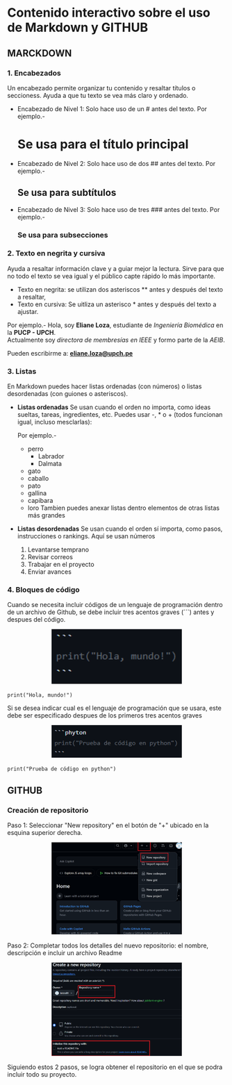 # Contenido interactivo sobre el uso de Markdown y GITHUB

## MARCKDOWN

### 1. Encabezados
Un encabezado permite organizar tu contenido y resaltar títulos o seccioness. Ayuda a que tu texto se vea más claro y ordenado.
- Encabezado de Nivel 1:
  Solo hace uso de un # antes del texto.
  Por ejemplo.-
  # Se usa para el título principal

- Encabezado de Nivel 2:
  Solo hace uso de dos ## antes del texto.
  Por ejemplo.-
  ## Se usa para subtítulos
  
- Encabezado de Nivel 3:
  Solo hace uso de tres ### antes del texto.
  Por ejemplo.-
  ### Se usa para subsecciones

  
### 2. Texto en negrita y cursiva
Ayuda a resaltar información clave y a guiar mejor la lectura. Sirve para que no todo el texto se vea igual y el público capte rápido lo más importante.
- Texto en negrita: se utilizan dos asteriscos ** antes y después del texto a resaltar,
- Texto en cursiva: Se uitliza un asterisco * antes y después del texto a ajustar.
  
Por ejemplo.-
Hola, soy **Eliane Loza**, estudiante de *Ingeniería Biomédica* en la **PUCP - UPCH**.  
Actualmente soy *directora de membresías en IEEE* y formo parte de la *AEIB*.

Pueden escribirme a: [**eliane.loza@upch.pe**](a20213367@pucp.edu.pe)

### 3. Listas
En Markdown puedes hacer listas ordenadas (con números) o listas desordenadas (con guiones o asteriscos).
+ **Listas ordenadas**
  Se usan cuando el orden no importa, como ideas sueltas, tareas, ingredientes, etc.
  Puedes usar -, * o + (todos funcionan igual, incluso mesclarlas):

  Por ejemplo.-
  * perro
    + Labrador
    + Dalmata
  * gato
  * caballo
  + pato
  * gallina
  - capibara
  - loro
  Tambien puedes anexar listas dentro elementos de otras listas más grandes

+ **Listas desordenadas**
  Se usan cuando el orden sí importa, como pasos, instrucciones o rankings. Aquí se usan números
  1. Levantarse temprano
  2. Revisar correos
  4. Trabajar en el proyecto
  5. Enviar avances
     
### 4. Bloques de código
Cuando se necesita incluir códigos de un lenguaje de programación dentro de un archivo de Github, se debe incluir tres acentos graves (```) antes y despues del código.

<p align="center">
  <img src="https://github.com/BLazares/GRUPO4-ISB-2025-I/blob/main/Otros/bloque 1.png"/ width ="300" heigh="150">
</p>

```
print("Hola, mundo!")
```

Si se desea indicar cual es el lenguaje de programación que se usara, este debe ser especificado despues de los primeros tres acentos graves

<p align="center">
  <img src="https://github.com/BLazares/GRUPO4-ISB-2025-I/blob/main/Otros/bloque 2.png"/ width ="300" heigh="150">
</p>

```phyton
print("Prueba de código en python")
```

## GITHUB

### Creación de repositorio

Paso 1: Seleccionar "New repository" en el botón de "+" ubicado en la esquina superior derecha.

<p align="center">
  <img src="https://github.com/BLazares/GRUPO4-ISB-2025-I/blob/main/Otros/repositorio1.png"/ width ="300" heigh="150">
</p>

Paso 2: Completar todos los detalles del nuevo repositorio: el nombre, descripción e incluir un archivo Readme

<p align="center">
  <img src="https://github.com/BLazares/GRUPO4-ISB-2025-I/blob/main/Otros/repositorio2.png"/ width ="300" heigh="150">
</p>

Siguiendo estos 2 pasos, se logra obtener el repositorio en el que se podra incluir todo su proyecto.
